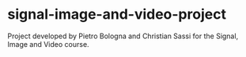 # signal-image-and-video-project
Project developed by Pietro Bologna and Christian Sassi for the Signal, Image and Video course.
